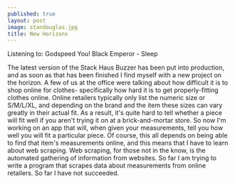 ```yaml
---
published: true
layout: post
image: standouglas.jpg
title: New Horizons
---
```

Listening to: Godspeed You! Black Emperor - Sleep

The latest version of the Stack Haus Buzzer has been put into production, and as soon as that has been finished I find myself with a new project on the horizon. A few of us at the office were talking about how difficult it is to shop online for clothes- specifically how hard it is to get properly-fitting clothes online. Online retailers typically only list the numeric size or S/M/L/XL, and depending on the brand and the item these sizes can vary greatly in their actual fit. As a result, it's quite hard to tell whether a piece will fit well if you aren't trying it on at a brick-and-mortar store. So now I'm working on an app that will, when given your measurements, tell you how well you will fit a particular piece. Of course, this all depends on being able to find that item's measurements online, and this means that I have to learn about web scraping. Web scraping, for those not in the know, is the automated gathering of information from websites. So far I am trying to write a program that scrapes data about measurements from online retailers. So far I have not succeeded.
